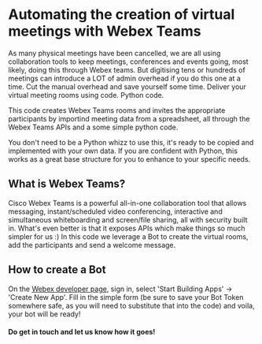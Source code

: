 # Automating the creation of virtual meetings with Webex Teams

As many physical meetings have been cancelled, we are all using collaboration tools to keep meetings, conferences and events going, most likely, doing this through Webex teams.
But digitising tens or hundreds of meetings can introduce a LOT of admin overhead if you do this one at a time. Cut the manual overhead and save yourself some time. Deliver your virtual meeting rooms using code. Python code.

This code creates Webex Teams rooms and invites the appropriate participants by importind meeting data from a spreadsheet, all through the Webex Teams APIs and a some simple python code.

You don't need to be a Python whizz to use this, it's ready to be copied and implemented with your own data. If you are confident with Python, this works as a great base structure for you to enhance to your specific needs.

## What is Webex Teams?

Cisco Webex Teams is a powerful all-in-one collaboration tool that allows messaging, instant/scheduled video conferencing, interactive and simultaneous whiteboarding and screen/file sharing, all with security built in.
What's even better is that it exposes APIs which make things so much simpler for us :) 
In this code we leverage a Bot to create the virtual rooms, add the participants and send a welcome message.

## How to create a Bot

On the [Webex developer page](www.developer.webex.com), sign in, select 'Start Building Apps' -> 'Create New App'. Fill in the simple form (be sure to save your Bot Token somewhere safe, as you will need to substitute that into the code) and voila, your bot will be ready!

#### Do get in touch and let us know how it goes!


